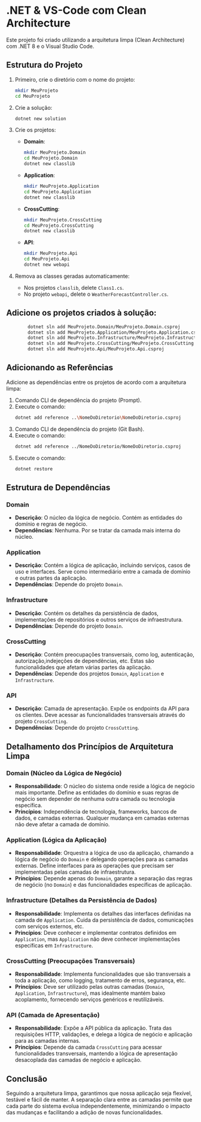 # .NET & VS-Code com Clean Architecture

Este projeto foi criado utilizando a arquitetura limpa (Clean Architecture) com .NET 8 e o Visual Studio Code.

## Estrutura do Projeto

1. Primeiro, crie o diretório com o nome do projeto:
    ```bash
    mkdir MeuProjeto
    cd MeuProjeto
    ```

2. Crie a solução:
    ```bash
    dotnet new solution
    ```

3. Crie os projetos:

    - **Domain**:
        ```bash
        mkdir MeuProjeto.Domain
        cd MeuProjeto.Domain
        dotnet new classlib
        ```
    - **Application**:
        ```bash
        mkdir MeuProjeto.Application
        cd MeuProjeto.Application
        dotnet new classlib
        ```
    - **CrossCutting**:
        ```bash
        mkdir MeuProjeto.CrossCutting
        cd MeuProjeto.CrossCutting
        dotnet new classlib
        ```
    - **API**:
        ```bash
        mkdir MeuProjeto.Api
        cd MeuProjeto.Api
        dotnet new webapi
        ```

4. Remova as classes geradas automaticamente:
    - Nos projetos `classlib`, delete `Class1.cs`.
    - No projeto `webapi`, delete o `WeatherForecastController.cs`.

## Adicione os projetos criados à solução:
```bash
        dotnet sln add MeuProjeto.Domain/MeuProjeto.Domain.csproj
        dotnet sln add MeuProjeto.Application/MeuProjeto.Application.csproj
        dotnet sln add MeuProjeto.Infrastructure/MeuProjeto.Infrastructure.csproj
        dotnet sln add MeuProjeto.CrossCutting/MeuProjeto.CrossCutting.csproj
        dotnet sln add MeuProjeto.Api/MeuProjeto.Api.csproj
```

## Adicionando as Referências

Adicione as dependências entre os projetos de acordo com a arquitetura limpa:

1. Comando CLI de dependência do projeto (Prompt).
2. Execute o comando:
    ```bash
    dotnet add reference ..\NomeDoDiretorio\NomeDoDiretorio.csproj
    ```
3. Comando CLI de dependência do projeto (Git Bash).
4. Execute o comando:
    ```bash
    dotnet add reference ../NomeDoDiretorio/NomeDoDiretorio.csproj
    ```
5. Execute o comando:
    ```bash
    dotnet restore
    ```

## Estrutura de Dependências

### Domain

- **Descrição**: O núcleo da lógica de negócio. Contém as entidades do domínio e regras de negócio.
- **Dependências**: Nenhuma. Por se tratar da camada mais interna do núcleo.

### Application

- **Descrição**: Contém a lógica de aplicação, incluindo serviços, casos de uso e interfaces. Serve como intermediário entre a camada de domínio e outras partes da aplicação.
- **Dependências**: Depende do projeto `Domain`.

### Infrastructure

- **Descrição**: Contém os detalhes da persistência de dados, implementações de repositórios e outros serviços de infraestrutura.
- **Dependências**: Depende do projeto `Domain`.

### CrossCutting

- **Descrição**: Contém preocupações transversais, como log, autenticação, autorização,indejeções de dependências, etc. Estas são funcionalidades que afetam várias partes da aplicação.
- **Dependências**: Depende dos projetos `Domain`, `Application` e `Infrastructure`.

### API

- **Descrição**: Camada de apresentação. Expõe os endpoints da API para os clientes. Deve acessar as funcionalidades transversais através do projeto `CrossCutting`.
- **Dependências**: Depende do projeto `CrossCutting`.

## Detalhamento dos Princípios de Arquitetura Limpa

### Domain (Núcleo da Lógica de Negócio)

- **Responsabilidade**: O núcleo do sistema onde reside a lógica de negócio mais importante. Define as entidades do domínio e suas regras de negócio sem depender de nenhuma outra camada ou tecnologia específica.
- **Princípios**: Independência de tecnologia, frameworks, bancos de dados, e camadas externas. Qualquer mudança em camadas externas não deve afetar a camada de domínio.

### Application (Lógica da Aplicação)

- **Responsabilidade**: Orquestra a lógica de uso da aplicação, chamando a lógica de negócio do `Domain` e delegando operações para as camadas externas. Define interfaces para as operações que precisam ser implementadas pelas camadas de infraestrutura.
- **Princípios**: Depende apenas do `Domain`, garante a separação das regras de negócio (no `Domain`) e das funcionalidades específicas de aplicação.

### Infrastructure (Detalhes da Persistência de Dados)

- **Responsabilidade**: Implementa os detalhes das interfaces definidas na camada de `Application`. Cuida da persistência de dados, comunicações com serviços externos, etc.
- **Princípios**: Deve conhecer e implementar contratos definidos em `Application`, mas `Application` não deve conhecer implementações específicas em `Infrastructure`.

### CrossCutting (Preocupações Transversais)

- **Responsabilidade**: Implementa funcionalidades que são transversais a toda a aplicação, como logging, tratamento de erros, segurança, etc.
- **Princípios**: Deve ser utilizado pelas outras camadas (`Domain`, `Application`, `Infrastructure`), mas idealmente mantém baixo acoplamento, fornecendo serviços genéricos e reutilizáveis.

### API (Camada de Apresentação)

- **Responsabilidade**: Expõe a API pública da aplicação. Trata das requisições HTTP, validações, e delega a lógica de negócio e aplicação para as camadas internas.
- **Princípios**: Depende da camada `CrossCutting` para acessar funcionalidades transversais, mantendo a lógica de apresentação desacoplada das camadas de negócio e aplicação.

## Conclusão

Seguindo a arquitetura limpa, garantimos que nossa aplicação seja flexível, testável e fácil de manter. A separação clara entre as camadas permite que cada parte do sistema evolua independentemente, minimizando o impacto das mudanças e facilitando a adição de novas funcionalidades.
